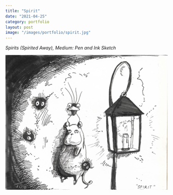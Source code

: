 ```yaml
---
title: "Spirit"
date: "2021-04-25"
category: portfolio
layout: post
image: "/images/portfolio/spirit.jpg"
---
```

*Spirits (Spirited Away), Medium: Pen and Ink Sketch*

<p align="center">
<span class="image fit"><img src='/images/portfolio/spirit.jpg' alt="Spirit"/></span>
</p>
